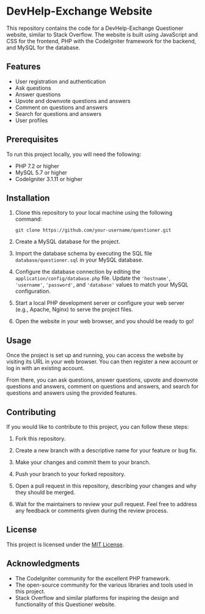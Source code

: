 # DevHelp-Exchange Website

This repository contains the code for a DevHelp-Exchange Questioner website, similar to Stack Overflow. The website is built using JavaScript and CSS for the frontend, PHP with the CodeIgniter framework for the backend, and MySQL for the database.

## Features

- User registration and authentication
- Ask questions
- Answer questions
- Upvote and downvote questions and answers
- Comment on questions and answers
- Search for questions and answers
- User profiles

## Prerequisites

To run this project locally, you will need the following:

- PHP 7.2 or higher
- MySQL 5.7 or higher
- CodeIgniter 3.1.11 or higher

## Installation

1. Clone this repository to your local machine using the following command:

   ```
   git clone https://github.com/your-username/questioner.git
   ```

2. Create a MySQL database for the project.

3. Import the database schema by executing the SQL file `database/questioner.sql` in your MySQL database.

4. Configure the database connection by editing the `application/config/database.php` file. Update the `'hostname'`, `'username'`, `'password'`, and `'database'` values to match your MySQL configuration.

5. Start a local PHP development server or configure your web server (e.g., Apache, Nginx) to serve the project files.

6. Open the website in your web browser, and you should be ready to go!

## Usage

Once the project is set up and running, you can access the website by visiting its URL in your web browser. You can then register a new account or log in with an existing account.

From there, you can ask questions, answer questions, upvote and downvote questions and answers, comment on questions and answers, and search for questions and answers using the provided features.

## Contributing

If you would like to contribute to this project, you can follow these steps:

1. Fork this repository.

2. Create a new branch with a descriptive name for your feature or bug fix.

3. Make your changes and commit them to your branch.

4. Push your branch to your forked repository.

5. Open a pull request in this repository, describing your changes and why they should be merged.

6. Wait for the maintainers to review your pull request. Feel free to address any feedback or comments given during the review process.

## License

This project is licensed under the [MIT License](LICENSE).

## Acknowledgments

- The CodeIgniter community for the excellent PHP framework.
- The open-source community for the various libraries and tools used in this project.
- Stack Overflow and similar platforms for inspiring the design and functionality of this Questioner website.

